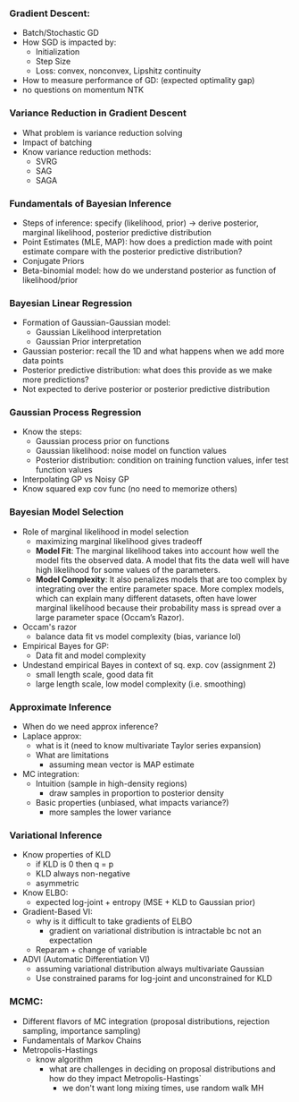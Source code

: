 
### Gradient Descent: 
- Batch/Stochastic GD
- How SGD is impacted by: 
	- Initialization 
	- Step Size 
	- Loss: convex, nonconvex, Lipshitz continuity
- How to measure performance of GD: (expected optimality gap)
- no questions on momentum NTK

### Variance Reduction in Gradient Descent
- What problem is variance reduction solving
- Impact of batching
- Know variance reduction methods: 
	- SVRG
	- SAG
	- SAGA

### Fundamentals of Bayesian Inference
- Steps of inference: specify (likelihood, prior) -> derive posterior, marginal likelihood, posterior predictive distribution
- Point Estimates (MLE, MAP): how does a prediction made with point estimate compare with the posterior predictive distribution?
- Conjugate Priors
- Beta-binomial model: how do we understand posterior as function of likelihood/prior

### Bayesian Linear Regression
- Formation of Gaussian-Gaussian model: 
	- Gaussian Likelihood interpretation 
	- Gaussian Prior interpretation
- Gaussian posterior: recall the 1D and what happens when we add more data points
- Posterior predictive distribution: what does this provide as we make more predictions? 
- Not expected to derive posterior or posterior predictive distribution

### Gaussian Process Regression
- Know the steps: 
	- Gaussian process prior on functions
	- Gaussian likelihood: noise model on function values 
	- Posterior distribution: condition on training function values, infer test function values
- Interpolating GP vs Noisy GP 
- Know squared exp cov func (no need to memorize others)
### Bayesian Model Selection
- Role of marginal likelihood in model selection 
	- maximizing marginal likelihood gives tradeoff
	- **Model Fit**: The marginal likelihood takes into account how well the model fits the observed data. A model that fits the data well will have high likelihood for some values of the parameters.
	- **Model Complexity**: It also penalizes models that are too complex by integrating over the entire parameter space. More complex models, which can explain many different datasets, often have lower marginal likelihood because their probability mass is spread over a large parameter space (Occam’s Razor).
- Occam's razor
	- balance data fit vs model complexity (bias, variance lol)
- Empirical Bayes for GP: 
	- Data fit and model complexity
- Undestand empirical Bayes in context of sq. exp. cov (assignment 2)
	- small length scale, good data fit
	- large length scale, low model complexity (i.e. smoothing)

### Approximate Inference
- When do we need approx inference? 
- Laplace approx: 
	- what is it (need to know multivariate Taylor series expansion)
	- What are limitations
		- assuming mean vector is MAP estimate
- MC integration: 
	- Intuition (sample in high-density regions)
		- draw samples in proportion to posterior density
	- Basic properties (unbiased, what impacts variance?)
		- more samples the lower variance 

### Variational Inference
- Know properties of KLD
	- if KLD is 0 then q = p
	- KLD always non-negative
	- asymmetric
- Know ELBO: 
	- expected log-joint + entropy (MSE + KLD to Gaussian prior)
- Gradient-Based VI: 
	- why is it difficult to take gradients of ELBO 
		- gradient on variational distribution is intractable bc not an expectation
	- Reparam + change of variable
- ADVI (Automatic Differentiation VI)
	- assuming variational distribution always multivariate Gaussian
	- Use constrained params for log-joint and unconstrained for KLD

### MCMC: 
- Different flavors of MC integration (proposal distributions, rejection sampling, importance sampling)
- Fundamentals of Markov Chains
- Metropolis-Hastings
	- know algorithm
		- what are challenges in deciding on proposal distributions and how do they impact Metropolis-Hastings`
			- we don't want long mixing times, use random walk MH